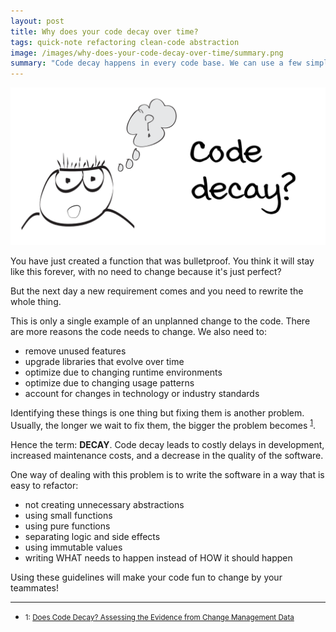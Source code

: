 ```yaml
---
layout: post
title: Why does your code decay over time?
tags: quick-note refactoring clean-code abstraction
image: /images/why-does-your-code-decay-over-time/summary.png
summary: "Code decay happens in every code base. We can use a few simple rules of thumb to make it more manageable."
---
```


![Code Decay?](/images/why-does-your-code-decay-over-time/summary.png)

You have just created a function that was bulletproof. You think it will stay like this forever, with no need to change because it's just perfect?

But the next day a new requirement comes and you need to rewrite the whole thing.

This is only a single example of an unplanned change to the code. There are more reasons the code needs to change. We also need to:

- remove unused features
- upgrade libraries that evolve over time
- optimize due to changing runtime environments
- optimize due to changing usage patterns
- account for changes in technology or industry standards

Identifying these things is one thing but fixing them is another problem. Usually, the longer we wait to fix them, the bigger the problem becomes <sup>[1](#decay-paper)</sup>.

Hence the term: **DECAY**. Code decay leads to costly delays in development, increased maintenance costs, and a decrease in the quality of the software.

One way of dealing with this problem is to write the software in a way that is easy to refactor:

- not creating unnecessary abstractions
- using small functions
- using pure functions
- separating logic and side effects
- using immutable values
- writing WHAT needs to happen instead of HOW it should happen

Using these guidelines will make your code fun to change by your teammates! 

---
- <small><a name="decay-paper">1</a>: [Does Code Decay? Assessing the Evidence from Change Management Data](https://dl.acm.org/doi/10.1109/32.895984)</small>


